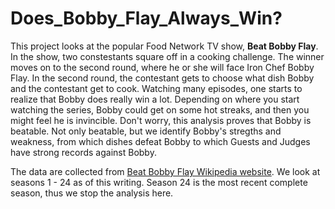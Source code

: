 # Does_Bobby_Flay_Always_Win?
 
 This project looks at the popular Food Network TV show, __Beat Bobby Flay__. In the show, two constestants square off in a cooking challenge. The winner moves on to the second round, where he or she will face Iron Chef Bobby Flay. In the second round, the contestant gets to choose what dish Bobby and the contestant get to cook. Watching many episodes, one starts to realize that Bobby does really win a lot. Depending on where you start watching the series, Bobby could get on some hot streaks, and then you might feel he is invincible. Don't worry, this analysis proves that Bobby is beatable. Not only beatable, but we identify Bobby's stregths and weakness, from which dishes defeat Bobby to which Guests and Judges have strong records against Bobby. 
 
 The data are collected from [Beat Bobby Flay Wikipedia website](https://en.wikipedia.org/wiki/Beat_Bobby_Flay). We look at seasons 1 - 24 as of this writing. Season 24 is the most recent complete season, thus we stop the analysis here. 

